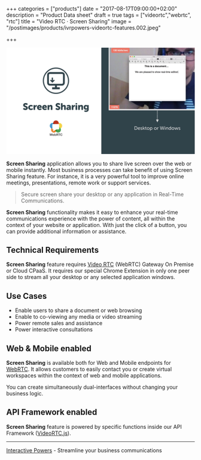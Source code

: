 +++
categories = ["products"]
date = "2017-08-17T09:00:00+02:00"
description = "Product Data sheet"
draft = true
tags = ["videortc","webrtc", "rtc"]
title = "Video RTC · Screen Sharing"
image = "/postimages/products/ivrpowers-videortc-features.002.jpeg"

+++

![VideoRTC Screen Sharing](/postimages/products/ivrpowers-videortc-features.003.jpeg)

**Screen Sharing** application allows you to share live screen over the web or mobile instantly. Most business processes can take benefit of using Screen Sharing feature. For instance, it is a very powerful tool to improve online meetings, presentations, remote work or support services.

> Secure screen share your desktop or any application in Real-Time Communications.

**Screen Sharing** functionality makes it easy to enhance your real-time communications experience with the power of content, all within the context of your website or application. With just the click of a button, you can provide additional information or assistance.
	
## Technical Requirements

**Screen Sharing** feature requires [Video RTC](http://blog.ivrpowers.com/post/products/video-rtc/) (WebRTC) Gateway On Premise or Cloud CPaaS.  It requires our special Chrome Extension in only one peer side to stream all your desktop or any selected application windows.

## Use Cases

* Enable users to share a document or web browsing
* Enable to co-viewing any media or video streaming
* Power remote sales and assistance
* Power interactive consultations

## Web & Mobile enabled

**Screen Sharing** is available both for Web and Mobile endpoints for [WebRTC](http://blog.ivrpowers.com/post/technologies/what-is-webrtc/). It allows customers to easily contact you or create virtual workspaces within the context of web and mobile applications.

You can create simultaneously dual-interfaces without changing your business logic.

## API Framework enabled

**Screen Sharing** feature is powered by specific functions inside our API Framework ([VideoRTC.js](http://blog.ivrpowers.com/post/development/introducing-videortcjs-developers/)).

---
[Interactive Powers](http://www.ivrpowers.com/) - Streamline your business communications


